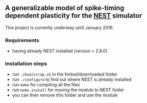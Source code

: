 ## A generalizable model of spike-timing dependent plasticity for the [NEST](https://github.com/nest/nest-simulator) simulator

This project is currently underway until January 2016.

### Requirements

- having already NEST installed (version > 2.8.0)

### Installation steps

- run `./bootstrap.sh` in the forked/downloaded folder
- run `./configure` to find out where NEST is already installed
- run `make` for compiling all the files
- run `make install` for moving the module to NEST folder
- you can then remove this folder and use the module

